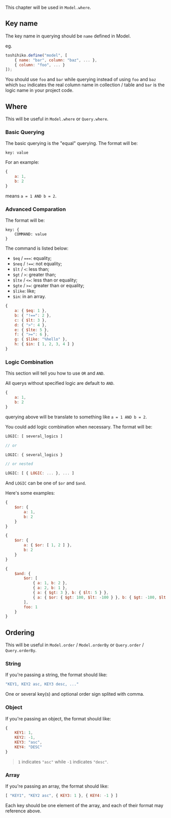 This chapter will be used in `Model.where`.

## Key name

The key name in querying should be `name` defined in Model.

eg.

```javascript
toshihiko.define("model", [
    { name: "bar", column: "baz", ... },
    { column: "foo", ... }
]);
```

You should use `foo` and `bar` while querying instead of using `foo` and `baz` which `baz` indicates the real column
name in collection / table and `bar` is the logic name in your project code.

## Where

This will be useful in `Model.where` or `Query.where`.

### Basic Querying

The basic querying is the "equal" querying. The format will be:

```
key: value
```

For an example:

```javascript
{
    a: 1,
    b: 2
}
```

means `a = 1 AND b = 2`.

### Advanced Comparation

The format will be:

```
key: {
    COMMAND: value
}
```

The command is listed below:

+ `$eq` / `===`: equality;
+ `$neq` / `!==`: not equality;
+ `$lt` / `<`: less than;
+ `$gt` / `>`: greater than;
+ `$lte` / `<=`: less than or equality;
+ `$gte` / `>=`: greater than or equality;
+ `$like`: like;
+ `$in`: in an array.

```javascript
{
    a: { $eq: 1 },
    b: { "!==": 2 },
    c: { $lt: 3 },
    d: { ">": 4 },
    e: { $lte: 5 },
    f: { ">=": 6 },
    g: { $like: "%hello" },
    h: { $in: [ 1, 2, 3, 4 ] }
}
```

### Logic Combination

This section will tell you how to use `OR` and `AND`.

All querys without specified logic are default to `AND`.

```javascript
{
    a: 1,
    b: 2
}
```

querying above will be translate to something like `a = 1 AND b = 2`.

You could add logic combination when necessary. The format will be:

```javascript
LOGIC: [ several_logics ]

// or

LOGIC: { several_logics }

// or nested

LOGIC: [ { LOGIC: ... }, ... ]
```

And `LOGIC` can be one of `$or` and `$and`.

Here's some examples:

```javascript
{
    $or: {
        a: 1,
        b: 2
    }
}

{
    $or: {
        a: { $or: [ 1, 2 ] },
        b: 2
    }
}

{
    $and: {
        $or: [
            { a: 1, b: 2 },
            { a: 2, b: 1 },
            { a: { $gt: 3 }, b: { $lt: 5 } },
            { a: { $or: { $gt: 100, $lt: -100 } }, b: { $gt: -100, $lt: 100 } }
        ],
        foo: 1
    }
}
```

## Ordering

This will be useful in `Model.order` / `Model.orderBy` or `Query.order` / `Query.orderBy`.

### String

If you're passing a string, the format should like:

```javascript
"KEY1, KEY2 asc, KEY3 desc, ..."
```

One or several key(s) and optional order sign splited with comma.

### Object

If you're passing an object, the format should like:

```javascript
{
    KEY1: 1,
    KEY2: -1,
    KEY3: "asc",
    KEY4: "DESC"
}
```

> `1` indicates `"asc"` while `-1` indicates `"desc"`.

### Array

If you're passing an array, the format should like:

```javascript
[ "KEY1", "KEY2 asc", { KEY3: 1 }, { KEY4: -1 } ]
```

Each key should be one element of the array, and each of their format may reference above.
